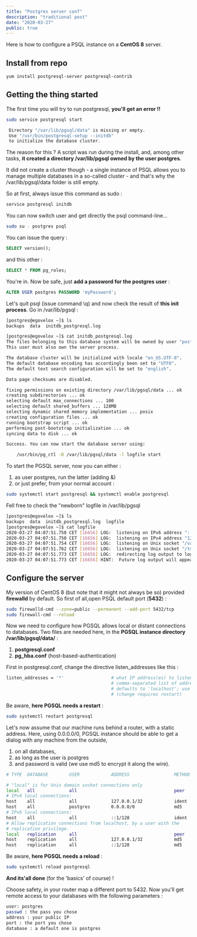 ```yaml
---
title: "Postgres server conf"
description: "traditional post"
date: "2020-03-27"
public: true
---
```


Here is how to configure a PSQL instance on a **CentOS 8** server.

## Install from repo

```bash
yum install postgresql-server postgresql-contrib
```

## Getting the thing started

The first time you will try to run postgresql, **you'll get an error !!**

```bash
sudo service postgresql start
```

```bash
 Directory "/var/lib/pgsql/data" is missing or empty.
 Use "/usr/bin/postgresql-setup --initdb"
 to initialize the database cluster.
```
The reason for this ? A script was run during the install, and, among other tasks, **it created a directory /var/lib/pgsql owned by the user postgres**.

It did not create a cluster though - a single instance of PSQL allows you to manage multiple databases in a so-called cluster - and that's why the /var/lib/pgsql/data folder is still empty.

So at first, always issue this command as sudo :
```bash
service postgresql initdb
```

You can now switch user and get directly the psql command-line...
```bash
sudo su - postgres psql
```
You can issue the query :
```sql
SELECT version();
```

and this other : 
```sql
SELECT * FROM pg_roles;
```
You're in. Now be safe, just **add a password for the postgres user** :

```sql
ALTER USER postgres PASSWORD 'myPassword';
```

Let's quit psql (issue command \q) and now check the result of **this init process**. Go in /var/lib/pgsql :
```bash
[postgres@egovelox ~]$ ls
backups  data  initdb_postgresql.log

[postgres@egovelox ~]$ cat initdb_postgresql.log
The files belonging to this database system will be owned by user "postgres".
This user must also own the server process.

The database cluster will be initialized with locale "en_US.UTF-8".
The default database encoding has accordingly been set to "UTF8".
The default text search configuration will be set to "english".

Data page checksums are disabled.

fixing permissions on existing directory /var/lib/pgsql/data ... ok
creating subdirectories ... ok
selecting default max_connections ... 100
selecting default shared_buffers ... 128MB
selecting dynamic shared memory implementation ... posix
creating configuration files ... ok
running bootstrap script ... ok
performing post-bootstrap initialization ... ok
syncing data to disk ... ok

Success. You can now start the database server using:

    /usr/bin/pg_ctl -D /var/lib/pgsql/data -l logfile start

```

To start the PGSQL server, now you can either : 

1. as user postgres, run the latter (adding &) 
2. or just prefer, from your normal account :
```bash
sudo systemctl start postgresql && systemctl enable postgresql
```

Fell free to check the "newborn" logfile in /var/lib/pgsql
```bash
[postgres@egovelox ~]$ ls
backups  data  initdb_postgresql.log  logfile
[postgres@egovelox ~]$ cat logfile
2020-03-27 04:07:51.750 CET [16656] LOG:  listening on IPv6 address "::1", port 5432
2020-03-27 04:07:51.750 CET [16656] LOG:  listening on IPv4 address "127.0.0.1", port 5432
2020-03-27 04:07:51.754 CET [16656] LOG:  listening on Unix socket "/var/run/postgresql/.s.PGSQL.5432"
2020-03-27 04:07:51.762 CET [16656] LOG:  listening on Unix socket "/tmp/.s.PGSQL.5432"
2020-03-27 04:07:51.773 CET [16656] LOG:  redirecting log output to logging collector process
2020-03-27 04:07:51.773 CET [16656] HINT:  Future log output will appear in directory "log".
```
## Configure the server

My version of CentOS 8 (but note that it might not always be so) provided **firewalld** by default. So first of all,open PSQL default port (**5432**) : 

```bash
sudo firewalld-cmd --zone=public --permanent --add-port 5432/tcp 
sudo firewall-cmd --reload
```

Now we need to configure how PGSQL allows local or distant connections to databases. Two files are needed here, in the **PGSQL instance directory /var/lib/pgsql/data/** : 

1. **postgresql.conf**
2. **pg_hba.conf** (host-based-authentication)

First in postgresql.conf, change the directive listen_addresses like this :
```bash
listen_addresses = '*'                  # what IP address(es) to listen on;
                                        # comma-separated list of addresses;
                                        # defaults to 'localhost'; use '*' for all
                                        # (change requires restart)
```

Be aware, **here PGSQL needs a restart** : 

```bash
sudo systemctl restart postgresql
```


Let's now assume that our machine runs behind a router, with a static address.
Here, using 0.0.0.0/0, PGSQL instance should be able to get a dialog with any machine from the outside, 

1. on all databases, 
2. as long as the user is postgres 
3. and password is valid (we use md5 to encrypt it along the wire).

```bash
# TYPE  DATABASE        USER            ADDRESS                 METHOD

# "local" is for Unix domain socket connections only
local   all             all                                     peer
# IPv4 local connections:
host    all             all             127.0.0.1/32            ident
host    all             postgres        0.0.0.0/0               md5
# IPv6 local connections:
host    all             all             ::1/128                 ident
# Allow replication connections from localhost, by a user with the
# replication privilege.
local   replication     all                                     peer
host    replication     all             127.0.0.1/32            md5
host    replication     all             ::1/128                 md5
```

Be aware, **here PGSQL needs a reload** : 
```bash
sudo systemctl reload postgresql
```

**And its'all done** (for the 'basics' of course) ! 

Choose safety, in your router map a different port to 5432. Now you'll get remote access to your databases with the following parameters : 

```bash
user: postgres
passwd : the pass you chose
address : your public IP
port : the port you chose
database : a default one is postgres
```




